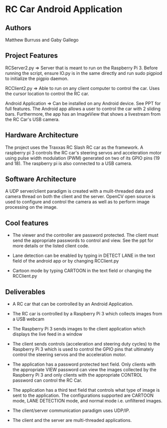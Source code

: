 # RC Car Android Application
## Authors
Matthew Burruss and Gaby Gallego
## Project Features
RCServer2.py => Server that is meant to run on the Raspberry Pi 3. Before running the script, ensure IO.py is in the same directly and run sudo pigpiod to initialize the pigpio daemon.

RCClient2.py => Able to run on any client computer to control the car. Uses the cursor location to control the RC car.

Android Application => Can be installed on any Android device. See PPT for full features. The Android app allows a user to control the car with 2 sliding bars. Furthermore, the app has an ImageView that shows a livestream from the RC Car's USB camera.
## Hardware Architecture
The project uses the Traxxas RC Slash RC car as the framework. A raspberry pi 3 controls the RC car's steering servos and acceleration  motor using pulse width modulation (PWM) generated on two of its GPIO pins (19 and 18). The raspberry pi is also connected to a USB camera.
## Software Architecture
A UDP server/client paradigm is created with a mulit-threaded data and camera thread on both the client and the server. OpenCV open source is used to configure and control the camera as well as to perform image processing on the image.
## Cool features
- The viewer and the controller are password protected. The client must send the appropriate passwords to control and view. See the ppt for more details or the listed client code.

- Lane detection can be enabled by typing in DETECT LANE in the text field of the android app or by changing RCClient.py 

- Cartoon mode by typing CARTOON in the text field or changing the RCClient.py
## Deliverables
- A RC car that can be controlled by an Android Application.

- The RC car is controlled by a Raspberry Pi 3 which collects images from a USB webcam

- The Raspberry Pi 3 sends images to the client application which displays the live feed in a window

- The client sends controls (acceleration and steering duty cycles) to the Raspberry Pi 3 which is used to control the GPIO pins that ultimately control the steering servos and the acceleration motor.

- The application has a password protected text field. Only clients with the appropriate VIEW password can view the images collected by the Raspberry Pi 3 and only clients with the appropriate CONTROL password can control the RC Car.

- The application has a third text field that controls what type of image is sent to the application. The configurations supported are CARTOON mode, LANE DETECTION mode, and normal mode i.e. unfiltered images.

- The client/server communication paradigm uses UDP/IP.

- The client and the server are multi-threaded applications.
